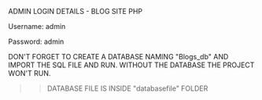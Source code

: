 ADMIN LOGIN DETAILS - BLOG SITE PHP

Username: admin

Password: admin


DON'T FORGET TO CREATE A DATABASE NAMING "Blogs_db" AND IMPORT THE SQL FILE AND RUN.
WITHOUT THE DATABASE THE PROJECT WON'T RUN.

>>DATABASE FILE IS INSIDE "databasefile" FOLDER
